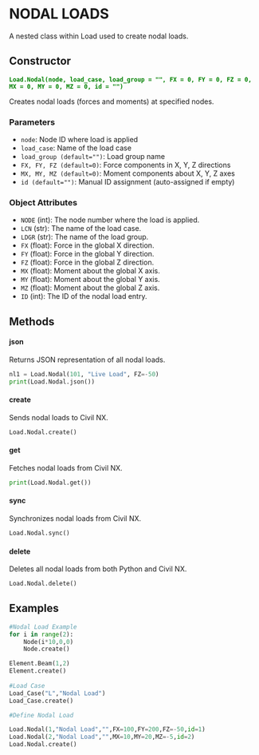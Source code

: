 # NODAL LOADS

A nested class within Load used to create nodal loads.

## Constructor
**<font color="green">`Load.Nodal(node, load_case, load_group = "", FX = 0, FY = 0, FZ = 0, MX = 0, MY = 0, MZ = 0, id = "")`</font>**

Creates nodal loads (forces and moments) at specified nodes.

### Parameters
* `node`: Node ID where load is applied
* `load_case`: Name of the load case
* `load_group (default="")`: Load group name
* `FX, FY, FZ (default=0)`: Force components in X, Y, Z directions
* `MX, MY, MZ (default=0)`: Moment components about X, Y, Z axes
* `id (default="")`: Manual ID assignment (auto-assigned if empty)

### Object Attributes
* `NODE` (int): The node number where the load is applied.
* `LCN` (str): The name of the load case.
* `LDGR` (str): The name of the load group.
* `FX` (float): Force in the global X direction.
* `FY` (float): Force in the global Y direction.
* `FZ` (float): Force in the global Z direction.
* `MX` (float): Moment about the global X axis.
* `MY` (float): Moment about the global Y axis.
* `MZ` (float): Moment about the global Z axis.
* `ID` (int): The ID of the nodal load entry.

## Methods

#### json
Returns JSON representation of all nodal loads.

```py
nl1 = Load.Nodal(101, "Live Load", FZ=-50)
print(Load.Nodal.json())
```

#### create
Sends nodal loads to Civil NX.

```py
Load.Nodal.create()
```

#### get
Fetches nodal loads from Civil NX.

```py
print(Load.Nodal.get())
```

#### sync
Synchronizes nodal loads from Civil NX.

```py
Load.Nodal.sync()
```

#### delete
Deletes all nodal loads from both Python and Civil NX.

```py
Load.Nodal.delete()
```




## Examples
```py
#Nodal Load Example
for i in range(2):
    Node(i*10,0,0)
    Node.create()

Element.Beam(1,2)
Element.create()
    
#Load Case
Load_Case("L","Nodal Load")
Load_Case.create()

#Define Nodal Load

Load.Nodal(1,"Nodal Load","",FX=100,FY=200,FZ=-50,id=1)
Load.Nodal(2,"Nodal Load","",MX=10,MY=20,MZ=-5,id=2)
Load.Nodal.create()
```



